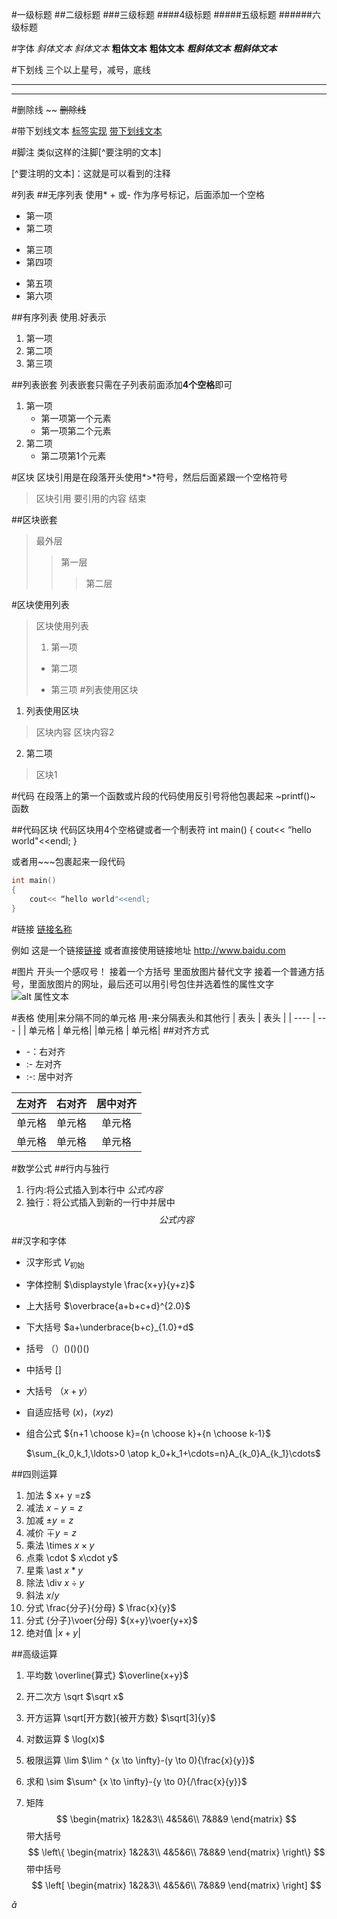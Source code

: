 #一级标题
##二级标题
###三级标题
####4级标题
#####五级标题
######六级标题


#字体
*斜体文本*
_斜体文本_
**粗体文本**
__粗体文本__
***粗斜体文本***
___粗斜体文本___

#下划线
三个以上星号，减号，底线
***
*******

#删除线
~~
~~删除线~~

#带下划线文本
<u>标签实现</u>
<u>带下划线文本</u>

#脚注
类似这样的注脚[^要注明的文本]

[^要注明的文本]：这就是可以看到的注释

#列表
##无序列表
使用* + 或- 作为序号标记，后面添加一个空格
* 第一项
* 第二项
+ 第三项
+ 第四项
- 第五项
- 第六项

##有序列表
使用.好表示
1. 第一项
2. 第二项
3. 第三项

##列表嵌套
列表嵌套只需在子列表前面添加**4个空格**即可
1. 第一项
    * 第一项第一个元素
    * 第一项第二个元素
2. 第二项
    + 第二项第1个元素


#区块
区块引用是在段落开头使用*>*符号，然后后面紧跟一个空格符号
> 区块引用
> 要引用的内容
> 结束

##区块嵌套
> 最外层
> > 第一层
> > > 第二层

#区块使用列表
> 区块使用列表
> 1. 第一项
> * 第二项
> - 第三项
#列表使用区块
1. 列表使用区块
> 区块内容
> 区块内容2
2. 第二项
> 区块1


#代码
在段落上的第一个函数或片段的代码使用反引号将他包裹起来
~printf()~ 函数

##代码区块
代码区块用4个空格键或者一个制表符
    int main()
    {
    cout<< “hello world"<<endl;
    }

或者用~~~包裹起来一段代码
~~~c++
int main()
{
    cout<< “hello world"<<endl;
}
~~~


#链接
[链接名称](链接地址)

例如
这是一个链接[链接](www.baidu.com)
或者直接使用链接地址
<http://www.baidu.com>



#图片
开头一个感叹号！
接着一个方括号 里面放图片替代文字
接着一个普通方括号，里面放图片的网址，最后还可以用引号包住并选着性的属性文字
![alt 属性文本](http://static.runoob.com/images/runoob-logo.png "可选标题")

#表格
使用|来分隔不同的单元格 用-来分隔表头和其他行
| 表头  | 表头 |
| ----  | --- |
| 单元格 | 单元格|
|单元格 | 单元格|
##对齐方式
* -：右对齐
* :- 左对齐
* :-: 居中对齐


| 左对齐 | 右对齐 | 居中对齐 |
| :--------| ---------: | :---------: |
| 单元格 | 单元格 | 单元格 |
| 单元格 | 单元格 | 单元格 |


#数学公式
##行内与独行

1. 行内:将公式插入到本行中
    $公式内容$
2. 独行：将公式插入到新的一行中并居中
    $$公式内容$$

##汉字和字体
* 汉字形式
  $V_{\mbox{初始}}$
* 字体控制
$\displaystyle \frac{x+y}{y+z}$
* 上大括号
$\overbrace{a+b+c+d}^{2.0}$
* 下大括号
$a+\underbrace{b+c}_{1.0}+d$

* 括号
$（）\big(\big) \Big(\Big) \bigg(\bigg) \Bigg(\Bigg)$

* 中括号
  $[]$

* 大括号
  $（x+y）$

* 自适应括号
  $\left(x\right)$，$\left(x{yz}\right)$
* 组合公式
  ${n+1 \choose k}={n \choose k}+{n \choose k-1}$

  $\sum_{k_0,k_1,\ldots>0 \atop k_0+k_1+\cdots=n}A_{k_0}A_{k_1}\cdots$

##四则运算
1. 加法
   $ x+ y =z$
2. 减法
   $x-y=z$
3. 加减
    $\pm y=z$
4. 减价
   $\mp y=z$
5. 乘法 \times
   $x \times y$
6. 点乘 \cdot
   $ x\cdot y$
7. 星乘 \ast
   $x\ast y$
8. 除法  \div
   $x \div y$
9. 斜法
    $x/y$
10. 分式 \frac{分子}{分母}
    $ \frac{x}{y}$
11. 分式 {分子}\voer{分母}
    ${x+y}\voer{y+x}$
12. 绝对值
    $|x+y|$

##高级运算
1. 平均数 \overline{算式}
   $\overline{x+y}$
2. 开二次方  \sqrt
   $\sqrt x$
3. 开方运算 \sqrt[开方数]{被开方数}
   $\sqrt[3]{y}$
4. 对数运算
   $ \log(x)$
5. 极限运算 \lim
   $\lim ^ {x \to \infty}-(y \to 0){\frac{x}{y}}$
6. 求和 \sim
   $\sum^ {x \to \infty}-{y \to 0}{/\frac{x}{y}}$ 

7. 矩阵
$$
    \begin{matrix}
    1&2&3\\
    4&5&6\\
    7&8&9
    \end{matrix}
$$
带大括号
$$
    \left\{
    \begin{matrix}
    1&2&3\\
    4&5&6\\
    7&8&9
    \end{matrix}
    \right\}
$$
带中括号
$$
    \left[
    \begin{matrix}
    1&2&3\\
    4&5&6\\
    7&8&9
    \end{matrix}
    \right]
$$


$\check{a}$


   